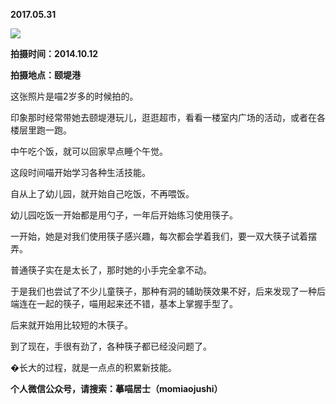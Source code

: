 
          
            
**2017.05.31**



![](//upload-images.jianshu.io/upload_images/51001-b809d8eb0fd08ecc.jpg)




**拍摄时间：2014.10.12**

**拍摄地点：颐堤港**

这张照片是喵2岁多的时候拍的。

印象那时经常带她去颐堤港玩儿，逛逛超市，看看一楼室内广场的活动，或者在各楼层里跑一跑。

中午吃个饭，就可以回家早点睡个午觉。

这段时间喵开始学习各种生活技能。

自从上了幼儿园，就开始自己吃饭，不再喂饭。

幼儿园吃饭一开始都是用勺子，一年后开始练习使用筷子。

一开始，她是对我们使用筷子感兴趣，每次都会学着我们，要一双大筷子试着摆弄。

普通筷子实在是太长了，那时她的小手完全拿不动。

于是我们也尝试了不少儿童筷子，那种有洞的辅助筷效果不好，后来发现了一种后端连在一起的筷子，喵用起来还不错，基本上掌握手型了。

后来就开始用比较短的木筷子。

到了现在，手很有劲了，各种筷子都已经没问题了。

�长大的过程，就是一点点的积累新技能。


**个人微信公众号，请搜索：摹喵居士（momiaojushi）**

          
        